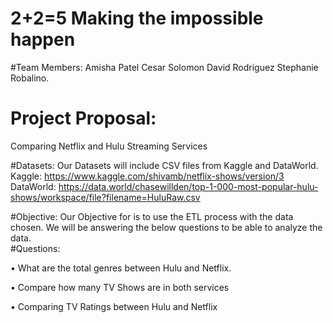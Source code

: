 
# 2+2=5 Making the impossible happen 

#Team Members: 
Amisha Patel
Cesar Solomon
David Rodriguez
Stephanie Robalino.

# Project Proposal: 
Comparing Netflix and Hulu Streaming  Services

#Datasets:
Our Datasets will include CSV files from Kaggle and DataWorld. 
Kaggle:
https://www.kaggle.com/shivamb/netflix-shows/version/3
DataWorld:
https://data.world/chasewillden/top-1-000-most-popular-hulu-shows/workspace/file?filename=HuluRaw.csv

#Objective: 
Our Objective for is to use the ETL process with the data chosen. We will be answering the below questions to be able to analyze the data.  
#Questions:

•	What are the total genres between Hulu and Netflix. 

•	Compare how many TV Shows are in both services 

•	Comparing TV Ratings between Hulu and Netflix 

